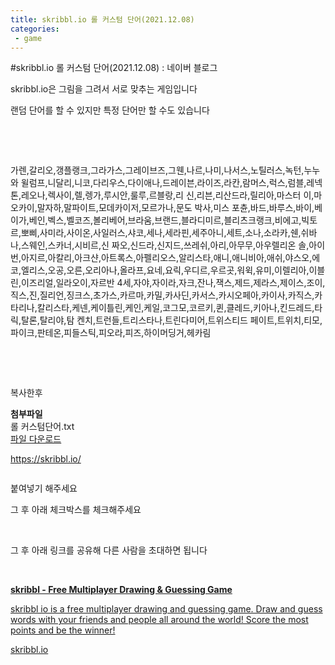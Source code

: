 ```yaml
---
title: skribbl.io 롤 커스텀 단어(2021.12.08)
categories:
 - game
---
```

#skribbl.io 롤 커스텀 단어(2021.12.08) : 네이버 블로그
<div class="wrap_rabbit pcol2 _param(1) _postViewArea222590388873" id="post-view222590388873">
<!-- Rabbit HTML --><div class="se-viewer se-theme-default" lang="ko-KR">
<!-- SE_DOC_HEADER_END -->
<div class="se-main-container">
<div class="se-component se-text se-l-default" id="SE-d6614067-033c-4489-b00e-f4c79e89b77f">
<div class="se-component-content">
<div class="se-section se-section-text se-l-default">
<div class="se-module se-module-text">
<!-- SE-TEXT { --><p class="se-text-paragraph se-text-paragraph-align-" id="SE-828c0299-036b-4937-a180-cf6f658b150e" style=""><span class="se-fs- se-ff-" id="SE-ad8197e6-67c6-4bb7-8c89-97323c819dd8" style="">skribbl.io은 그림을 그려서 서로 맞추는 게임입니다</span></p><!-- } SE-TEXT --><!-- SE-TEXT { --><p class="se-text-paragraph se-text-paragraph-align-" id="SE-25f07ff5-7073-4c6b-ac29-d4b9ac889c2f" style=""><span class="se-fs- se-ff-" id="SE-76410314-27fe-4af7-8439-372bfc4bfd0a" style="">랜덤 단어를 할 수 있지만 특정 단어만 할 수도 있습니다</span></p><!-- } SE-TEXT --><!-- SE-TEXT { --><p class="se-text-paragraph se-text-paragraph-align-" id="SE-4693a414-b5c0-4ea9-86fc-4fe483f59009" style=""><span class="se-fs- se-ff-" id="SE-9ef57d73-b5a2-4a3e-8fcc-0eba48f5170b" style="">​</span></p><!-- } SE-TEXT --><!-- SE-TEXT { --><p class="se-text-paragraph se-text-paragraph-align-" id="SE-ce47a123-b45d-46f7-918c-7f0b354ed03e" style=""><span class="se-fs- se-ff-" id="SE-6b8203f4-bb0d-40e0-ac52-2318f272245a" style="">​</span></p><!-- } SE-TEXT --><!-- SE-TEXT { --><p class="se-text-paragraph se-text-paragraph-align-" id="SE-0e76fc76-98a7-4e83-925e-42cad9b313a5" style=""><span class="se-fs- se-ff-" id="SE-3c0cb856-3fde-43d7-9091-5fd962c15c9c" style="">가렌,갈리오,갱플랭크,그라가스,그레이브즈,그웬,나르,나미,나서스,노틸러스,녹턴,누누와 윌럼프,니달리,니코,다리우스,다이애나,드레이븐,라이즈,라칸,람머스,럭스,럼블,레넥톤,레오나,렉사이,렐,렝가,루시안,룰루,르블랑,리 신,리븐,리산드라,릴리아,마스터 이,마오카이,말자하,말파이트,모데카이저,모르가나,문도 박사,미스 포츈,바드,바루스,바이,베이가,베인,벡스,벨코즈,볼리베어,브라움,브랜드,블라디미르,블리츠크랭크,비에고,빅토르,뽀삐,사미라,사이온,사일러스,샤코,세나,세라핀,세주아니,세트,소나,소라카,쉔,쉬바나,스웨인,스카너,시비르,신 짜오,신드라,신지드,쓰레쉬,아리,아무무,아우렐리온 솔,아이번,아지르,아칼리,아크샨,아트록스,아펠리오스,알리스타,애니,애니비아,애쉬,야스오,에코,엘리스,오공,오른,오리아나,올라프,요네,요릭,우디르,우르곳,워윅,유미,이렐리아,이블린,이즈리얼,일라오이,자르반 4세,자야,자이라,자크,잔나,잭스,제드,제라스,제이스,조이,직스,진,질리언,징크스,초가스,카르마,카밀,카사딘,카서스,카시오페아,카이사,카직스,카타리나,칼리스타,케넨,케이틀린,케인,케일,코그모,코르키,퀸,클레드,키아나,킨드레드,타릭,탈론,탈리야,탐 켄치,트런들,트리스타나,트린다미어,트위스티드 페이트,트위치,티모,파이크,판테온,피들스틱,피오라,피즈,하이머딩거,헤카림 </span></p><!-- } SE-TEXT --><!-- SE-TEXT { --><p class="se-text-paragraph se-text-paragraph-align-" id="SE-24573b95-7218-4700-a34d-8d5bc1fcacb5" style=""><span class="se-fs- se-ff-" id="SE-9d88bdf2-00af-4320-9b25-2c2b08164f48" style="">​</span></p><!-- } SE-TEXT --><!-- SE-TEXT { --><p class="se-text-paragraph se-text-paragraph-align-" id="SE-c1e581bc-cb77-4e98-b35c-d8f4bf1e4e86" style=""><span class="se-fs- se-ff-" id="SE-3600585c-5d08-4058-8c64-8e68b3b9849b" style="">​</span></p><!-- } SE-TEXT --><!-- SE-TEXT { --><p class="se-text-paragraph se-text-paragraph-align-" id="SE-2bf8e39a-2751-4ebe-b02c-d37f780ba234" style=""><span class="se-fs- se-ff-" id="SE-a1b67f69-f8bd-4efe-bef9-575d195c7ff3" style="">복사한후</span></p><!-- } SE-TEXT -->
</div>
</div>
</div>
</div> <div class="se-component se-file se-l-default" id="SE-effd8840-7aed-4955-8f75-e3829882bdd0">
<div class="se-component-content">
<div class="se-section se-section-file se-l-default se-section-align-">
<div class="se-module se-module-file">
<span class="se-file-icon"><strong class="se-blind">첨부파일</strong></span>
<div class="se-file-name-container">
<span class="se-file-name">롤 커스텀단어</span><span class="se-file-extension">.txt</span>
</div>
<a class="se-file-save-button __se_link" data-linkdata='{"link": "https://blogattach.naver.net/6cf970c0d08188547899fbcef3116c12b0ed1ff9d3/20211208_60_blogfile/dls32208_1638969992801_88H4B7_txt/%EB%A1%A4%20%EC%BB%A4%EC%8A%A4%ED%85%80%EB%8B%A8%EC%96%B4.txt"}' data-linktype="file" href="https://blogattach.naver.net/6cf970c0d08188547899fbcef3116c12b0ed1ff9d3/20211208_60_blogfile/dls32208_1638969992801_88H4B7_txt/%EB%A1%A4%20%EC%BB%A4%EC%8A%A4%ED%85%80%EB%8B%A8%EC%96%B4.txt" role="button" target="_blank">
<span class="se-blind">파일 다운로드</span>
</a>
</div>
</div>
</div>
<script class="__se_module_data" data-module='{"type":"v2_file", "id" :"SE-effd8840-7aed-4955-8f75-e3829882bdd0", "data" : { "link": "https://blogattach.naver.net/6cf970c0d08188547899fbcef3116c12b0ed1ff9d3/20211208_60_blogfile/dls32208_1638969992801_88H4B7_txt/%EB%A1%A4%20%EC%BB%A4%EC%8A%A4%ED%85%80%EB%8B%A8%EC%96%B4.txt"}}' type="text/data"></script>
</div> <div class="se-component se-text se-l-default" id="SE-bf700aaa-5f7e-427a-944c-5e2f03b0417e">
<div class="se-component-content">
<div class="se-section se-section-text se-l-default">
<div class="se-module se-module-text">
<!-- SE-TEXT { --><p class="se-text-paragraph se-text-paragraph-align-" id="SE-21e90c2f-4b42-41cb-a6d1-9a12b25253e4" style=""><span class="se-fs- se-ff-" id="SE-1fe23929-b873-4f33-bfa8-acf8a606e7e6" style=""><a class="se-link" href="https://skribbl.io/" target="_blank">https://skribbl.io/</a></span></p><!-- } SE-TEXT -->
</div>
</div>
</div>
</div> <div class="se-component se-image se-l-default" id="SE-57a51ac2-11fa-4989-8f61-8c82bb0ed5c2">
<div class="se-component-content se-component-content-fit">
<div class="se-section se-section-image se-l-default se-section-align-">
<div class="se-module se-module-image" style="">
<a class="se-module-image-link __se_image_link __se_link" data-linkdata='{"id" : "SE-57a51ac2-11fa-4989-8f61-8c82bb0ed5c2", "src" : "https://postfiles.pstatic.net/MjAyMTEyMTBfMTMw/MDAxNjM5MTQwODQyNDY2.S8zJqZUB0f7e8H6VlG2Pxseu_vo1gMe_ASIDU90DQEsg.5hWlYkGnU2PmUazVjFWAO7pCe5xrLqIovWvNUr4Q8v8g.PNG.dls32208/image.png", "originalWidth" : "1049", "originalHeight" : "675", "linkUse" : "false", "link" : ""}' data-linktype="img" href="#" onclick="return false;" style="">
<img alt="" class="se-image-resource" data-height="445" data-lazy-src="https://postfiles.pstatic.net/MjAyMTEyMTBfMTMw/MDAxNjM5MTQwODQyNDY2.S8zJqZUB0f7e8H6VlG2Pxseu_vo1gMe_ASIDU90DQEsg.5hWlYkGnU2PmUazVjFWAO7pCe5xrLqIovWvNUr4Q8v8g.PNG.dls32208/image.png?type=w966" data-width="693" src="https://postfiles.pstatic.net/MjAyMTEyMTBfMTMw/MDAxNjM5MTQwODQyNDY2.S8zJqZUB0f7e8H6VlG2Pxseu_vo1gMe_ASIDU90DQEsg.5hWlYkGnU2PmUazVjFWAO7pCe5xrLqIovWvNUr4Q8v8g.PNG.dls32208/image.png?type=w80_blur">
</img></a>
</div>
</div>
</div>
</div>
<div class="se-component se-image se-l-default" id="SE-81486103-8c89-4361-8a4d-d43b605ef917">
<div class="se-component-content se-component-content-fit">
<div class="se-section se-section-image se-l-default se-section-align-">
<div class="se-module se-module-image" style="">
<a class="se-module-image-link __se_image_link __se_link" data-linkdata='{"id" : "SE-81486103-8c89-4361-8a4d-d43b605ef917", "src" : "https://postfiles.pstatic.net/MjAyMTEyMDhfMjQz/MDAxNjM4OTcwMTE1MDI4.-FVhFrjI36XWNJe2HBFXdlMGXMzO4n-tM4sIN4JAPYAg.7idETruWyVvnFQoQMIPYrOO2Mn3YkHUXhUBF8ckMR1gg.PNG.dls32208/image.png", "originalWidth" : "1518", "originalHeight" : "911", "linkUse" : "false", "link" : ""}' data-linktype="img" href="#" onclick="return false;" style="">
<img alt="" class="se-image-resource" data-height="415" data-lazy-src="https://postfiles.pstatic.net/MjAyMTEyMDhfMjQz/MDAxNjM4OTcwMTE1MDI4.-FVhFrjI36XWNJe2HBFXdlMGXMzO4n-tM4sIN4JAPYAg.7idETruWyVvnFQoQMIPYrOO2Mn3YkHUXhUBF8ckMR1gg.PNG.dls32208/image.png?type=w966" data-width="693" src="https://postfiles.pstatic.net/MjAyMTEyMDhfMjQz/MDAxNjM4OTcwMTE1MDI4.-FVhFrjI36XWNJe2HBFXdlMGXMzO4n-tM4sIN4JAPYAg.7idETruWyVvnFQoQMIPYrOO2Mn3YkHUXhUBF8ckMR1gg.PNG.dls32208/image.png?type=w80_blur">
</img></a>
</div>
</div>
</div>
</div>
<div class="se-component se-text se-l-default" id="SE-0e71443e-1ff3-4243-81d1-1a6debcae80a">
<div class="se-component-content">
<div class="se-section se-section-text se-l-default">
<div class="se-module se-module-text">
<!-- SE-TEXT { --><p class="se-text-paragraph se-text-paragraph-align-" id="SE-6d2dfef9-9015-465f-bc5b-131971aaed64" style=""><span class="se-fs- se-ff-" id="SE-05775cc2-4ebd-4935-9220-f62077fdd690" style="">붙여넣기 해주세요</span></p><!-- } SE-TEXT --><!-- SE-TEXT { --><p class="se-text-paragraph se-text-paragraph-align-" id="SE-db6d8d71-0cee-45db-812e-4f43a0f1b97f" style=""><span class="se-fs- se-ff-" id="SE-6f692d78-9c4b-4194-b30a-b8005f281980" style="">그 후 아래 체크박스를 체크해주세요</span></p><!-- } SE-TEXT --><!-- SE-TEXT { --><p class="se-text-paragraph se-text-paragraph-align-" id="SE-9e554de9-dddf-4e6b-b9be-ab8529d51d1c" style=""><span class="se-fs- se-ff-" id="SE-626ee2b7-4f36-4c25-8043-c83d689cb584" style="">​</span></p><!-- } SE-TEXT --><!-- SE-TEXT { --><p class="se-text-paragraph se-text-paragraph-align-" id="SE-3936bb36-37a9-4d30-a456-90ebd35277d9" style=""><span class="se-fs- se-ff-" id="SE-4ff85039-022c-4562-85f9-8ebb9e3456b9" style="">그 후 아래 링크를 공유해 다른 사람을 초대하면 됩니다</span></p><!-- } SE-TEXT --><!-- SE-TEXT { --><p class="se-text-paragraph se-text-paragraph-align-" id="SE-af66b294-0df0-475f-8481-9a9cbb0ad1c2" style=""><span class="se-fs- se-ff-" id="SE-3fd32b2a-9d06-4034-9068-f72385e5e62c" style="">​</span></p><!-- } SE-TEXT -->
</div>
</div>
</div>
</div> <div class="se-component se-oglink se-l-large_image" id="SE-9e85dbfa-4dce-44bc-8189-9bb956954e63">
<div class="se-component-content">
<div class="se-section se-section-oglink se-l-large_image se-section-align-">
<div class="se-module se-module-oglink">
<a class="se-oglink-thumbnail" href="https://skribbl.io/" target="_blank">
<img alt="" class="se-oglink-thumbnail-resource" src="https://dthumb-phinf.pstatic.net/?src=%22https%3A%2F%2Fskribbl.io%2Fres%2Fthumbnail.png%22&amp;type=ff500_300">
</img></a>
<a class="se-oglink-info" href="https://skribbl.io/" target="_blank">
<div class="se-oglink-info-container">
<strong class="se-oglink-title">skribbl - Free Multiplayer Drawing &amp; Guessing Game</strong>
<p class="se-oglink-summary">skribbl io is a free multiplayer drawing and guessing game. Draw and guess words with your friends and people all around the world! Score the most points and be the winner!</p>
<p class="se-oglink-url">skribbl.io</p>
</div>
</a>
</div>
</div>
</div>
<script class="__se_module_data" data-module='{"type":"v2_oglink", "id" :"SE-9e85dbfa-4dce-44bc-8189-9bb956954e63", "data" : {"link" : "https://skribbl.io/", "isVideo" : "false", "thumbnail" : "https://dthumb-phinf.pstatic.net/?src=%22https%3A%2F%2Fskribbl.io%2Fres%2Fthumbnail.png%22&amp;type=ff500_300"}}' type="text/data"></script>
</div> <div class="se-component se-text se-l-default" id="SE-9de2d65c-ece9-45a6-a5ea-af963435b288">
<div class="se-component-content">
<div class="se-section se-section-text se-l-default">
<div class="se-module se-module-text">
<!-- SE-TEXT { --><p class="se-text-paragraph se-text-paragraph-align-" id="SE-ae9e5c96-8d33-4b8a-af7d-e2ea8207f3ec" style=""><span class="se-fs- se-ff-" id="SE-db885d7b-56ad-4ee5-bac4-227b2d695710" style="">​</span></p><!-- } SE-TEXT -->
</div>
</div>
</div>
</div> <div class="se-component se-image se-l-default" id="SE-aada6182-1cab-4df1-bea2-ddc567b85082">
<div class="se-component-content se-component-content-fit">
<div class="se-section se-section-image se-l-default se-section-align-">
<div class="se-module se-module-image" style="">
<a class="se-module-image-link __se_image_link __se_link" data-linkdata='{"id" : "SE-aada6182-1cab-4df1-bea2-ddc567b85082", "src" : "https://postfiles.pstatic.net/MjAyMTEyMDhfMjI3/MDAxNjM4OTcwNzE4ODgw.FhVEI6oih2bb-OWhX2cMCckWBTATPEchldNFmU1kPl0g.WaYb45AZ2t0jA-bIVsaf50vix2Mq4Zv3IYDoHfHU44cg.PNG.dls32208/image.png", "originalWidth" : "1614", "originalHeight" : "837", "linkUse" : "false", "link" : ""}' data-linktype="img" href="#" onclick="return false;" style="">
<img alt="" class="se-image-resource" data-height="359" data-lazy-src="https://postfiles.pstatic.net/MjAyMTEyMDhfMjI3/MDAxNjM4OTcwNzE4ODgw.FhVEI6oih2bb-OWhX2cMCckWBTATPEchldNFmU1kPl0g.WaYb45AZ2t0jA-bIVsaf50vix2Mq4Zv3IYDoHfHU44cg.PNG.dls32208/image.png?type=w966" data-width="693" src="https://postfiles.pstatic.net/MjAyMTEyMDhfMjI3/MDAxNjM4OTcwNzE4ODgw.FhVEI6oih2bb-OWhX2cMCckWBTATPEchldNFmU1kPl0g.WaYb45AZ2t0jA-bIVsaf50vix2Mq4Zv3IYDoHfHU44cg.PNG.dls32208/image.png?type=w80_blur">
</img></a>
</div>
</div>
</div>
</div>
<div class="se-component se-image se-l-default" id="SE-2daad44b-6405-4edd-8533-4c8d73cb16db">
<div class="se-component-content se-component-content-fit">
<div class="se-section se-section-image se-l-default se-section-align-">
<div class="se-module se-module-image" style="">
<a class="se-module-image-link __se_image_link __se_link" data-linkdata='{"id" : "SE-2daad44b-6405-4edd-8533-4c8d73cb16db", "src" : "https://postfiles.pstatic.net/MjAyMTEyMDhfNDUg/MDAxNjM4OTcwMzY5NzMy.dSV_whqQmRGq7CQZh1rWt1npNmyVuqVQ-rOPU8mw4aEg.imRvBhFRIPzRCyPsOCWa3u8yNkJvZk0IPGDCvEjyQjcg.PNG.dls32208/image.png", "originalWidth" : "1592", "originalHeight" : "869", "linkUse" : "false", "link" : ""}' data-linktype="img" href="#" onclick="return false;" style="">
<img alt="" class="se-image-resource" data-height="378" data-lazy-src="https://postfiles.pstatic.net/MjAyMTEyMDhfNDUg/MDAxNjM4OTcwMzY5NzMy.dSV_whqQmRGq7CQZh1rWt1npNmyVuqVQ-rOPU8mw4aEg.imRvBhFRIPzRCyPsOCWa3u8yNkJvZk0IPGDCvEjyQjcg.PNG.dls32208/image.png?type=w966" data-width="693" src="https://postfiles.pstatic.net/MjAyMTEyMDhfNDUg/MDAxNjM4OTcwMzY5NzMy.dSV_whqQmRGq7CQZh1rWt1npNmyVuqVQ-rOPU8mw4aEg.imRvBhFRIPzRCyPsOCWa3u8yNkJvZk0IPGDCvEjyQjcg.PNG.dls32208/image.png?type=w80_blur"/>
</a>
</div>
</div>
</div>
</div>
<div class="se-component se-image se-l-default" id="SE-f0e5902e-4111-4a4b-9533-5542bd7d4d87">
<div class="se-component-content se-component-content-fit">
<div class="se-section se-section-image se-l-default se-section-align-">
<div class="se-module se-module-image" style="">
<a class="se-module-image-link __se_image_link __se_link" data-linkdata='{"id" : "SE-f0e5902e-4111-4a4b-9533-5542bd7d4d87", "src" : "https://postfiles.pstatic.net/MjAyMTEyMDhfMjE1/MDAxNjM4OTcwNDI5MzI2.7VOH6YP7urCCZeo7k4FmDcpsu_iV3gnWVxhGlzrN7acg._RPChO8OW5Oe54UHQ6KRjqsuMtWpOdIbZ6UkRloZLCog.PNG.dls32208/image.png", "originalWidth" : "1920", "originalHeight" : "1040", "linkUse" : "false", "link" : ""}' data-linktype="img" href="#" onclick="return false;" style="">
<img alt="" class="se-image-resource" data-height="375" data-lazy-src="https://postfiles.pstatic.net/MjAyMTEyMDhfMjE1/MDAxNjM4OTcwNDI5MzI2.7VOH6YP7urCCZeo7k4FmDcpsu_iV3gnWVxhGlzrN7acg._RPChO8OW5Oe54UHQ6KRjqsuMtWpOdIbZ6UkRloZLCog.PNG.dls32208/image.png?type=w966" data-width="693" src="https://postfiles.pstatic.net/MjAyMTEyMDhfMjE1/MDAxNjM4OTcwNDI5MzI2.7VOH6YP7urCCZeo7k4FmDcpsu_iV3gnWVxhGlzrN7acg._RPChO8OW5Oe54UHQ6KRjqsuMtWpOdIbZ6UkRloZLCog.PNG.dls32208/image.png?type=w80_blur"/>
</a>
</div>
</div>
</div>
</div>
<div class="se-component se-image se-l-default" id="SE-c0620bd5-0b38-4533-bfea-36efd05755de">
<div class="se-component-content se-component-content-fit">
<div class="se-section se-section-image se-l-default se-section-align-">
<div class="se-module se-module-image" style="">
<a class="se-module-image-link __se_image_link __se_link" data-linkdata='{"id" : "SE-c0620bd5-0b38-4533-bfea-36efd05755de", "src" : "https://postfiles.pstatic.net/MjAyMTEyMDhfMjA2/MDAxNjM4OTcwNTA0MTY4.KxnSe3pnN0E7sacZfCL1lomfv-sgwplG7LjW4WN6r9Ig.gZbRmFspuPflTzUXTYa7ow3PbSVWWqPsnAgviEWKwBQg.PNG.dls32208/image.png", "originalWidth" : "1693", "originalHeight" : "872", "linkUse" : "false", "link" : ""}' data-linktype="img" href="#" onclick="return false;" style="">
<img alt="" class="se-image-resource" data-height="356" data-lazy-src="https://postfiles.pstatic.net/MjAyMTEyMDhfMjA2/MDAxNjM4OTcwNTA0MTY4.KxnSe3pnN0E7sacZfCL1lomfv-sgwplG7LjW4WN6r9Ig.gZbRmFspuPflTzUXTYa7ow3PbSVWWqPsnAgviEWKwBQg.PNG.dls32208/image.png?type=w966" data-width="693" src="https://postfiles.pstatic.net/MjAyMTEyMDhfMjA2/MDAxNjM4OTcwNTA0MTY4.KxnSe3pnN0E7sacZfCL1lomfv-sgwplG7LjW4WN6r9Ig.gZbRmFspuPflTzUXTYa7ow3PbSVWWqPsnAgviEWKwBQg.PNG.dls32208/image.png?type=w80_blur"/>
</a>
</div>
</div>
</div>
</div>
<div class="se-component se-text se-l-default" id="SE-5d0e7b1e-d012-4e8f-b955-f00b3b1e7a97">
<div class="se-component-content">
<div class="se-section se-section-text se-l-default">
<div class="se-module se-module-text">
<!-- SE-TEXT { --><p class="se-text-paragraph se-text-paragraph-align-" id="SE-e9f9b0f8-a2e4-44d1-9086-5e01b6f4a612" style=""><span class="se-fs- se-ff-" id="SE-caa87a76-7f5f-43ce-99de-f2af6e014a74" style="">​</span></p><!-- } SE-TEXT -->
</div>
</div>
</div>
</div> </div>
</div>
</div>